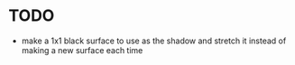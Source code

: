 # TODO

-   make a 1x1 black surface to use as the shadow and stretch it instead of making a new surface each time
